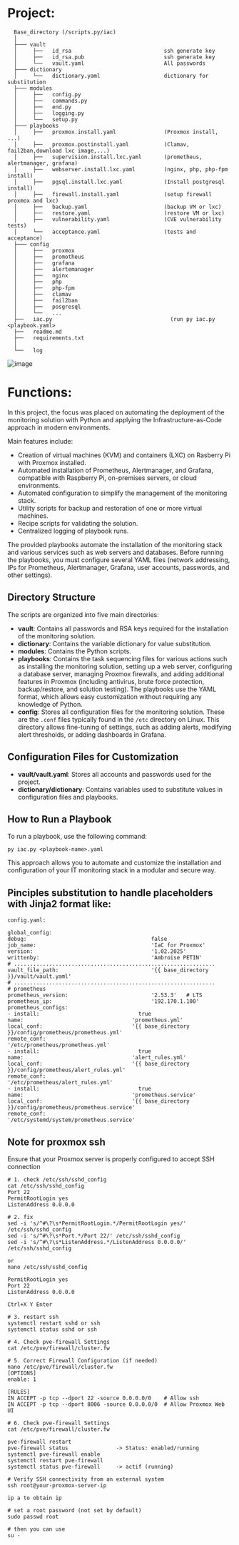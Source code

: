 # Project:

```
  Base_directory (/scripts.py/iac)
  │
  ├─── vault
  │     ├──   id_rsa                             ssh generate key
  │     ├──   id_rsa.pub                         ssh generate key
  │     └──   vault.yaml                         All passwords    
  ├─── dictionary
  │     └──   dictionary.yaml                    dictionary for substitution            
  ├─── modules
  │     ├──   config.py
  │     ├──   commands.py
  │     ├──   end.py
  │     ├──   logging.py   
  │     └──   setup.py
  ├─── playbooks
  │     ├──   proxmox.install.yaml               (Proxmox install, ...)
  │     ├──   proxmox.postinstall.yaml           (Clamav, fail2ban,download lxc image,...)
  │     ├──   supervision.install.lxc.yaml       (prometheus, alertmanager, grafana)
  │     ├──   webserver.install.lxc.yaml         (nginx, php, php-fpm install)            
  │     ├──   pgsql.install.lxc.yaml             (Install postgresql install)
  │     ├──   firewall.install.yaml              (setup firewall proxmox and lxc)  
  │     ├──   backup.yaml                        (backup VM or lxc)   
  │     ├──   restore.yaml                       (restore VM or lxc)          
  │     ├──   vulnerability.yaml                 (CVE vulnerability tests)      
  │     └──   acceptance.yaml                    (tests and acceptance)
  ├─── config
  │     ├──   proxmox
  │     ├──   promotheus
  │     ├──   grafana
  │     ├──   alertemanager
  │     ├──   nginx
  │     ├──   php
  │     ├──   php-fpm
  │     ├──   clamav
  │     ├──   fail2ban  
  │     ├──   posgresql      
  │     └──   ...
  ├──   iac.py                                     (run py iac.py <playbook.yaml>
  ├──   readme.md
  ├──   requirements.txt
  │  
  └──   log
```

![image](https://github.com/user-attachments/assets/5a8d2225-dc7a-4a7c-bc13-469a15a9f3de)

# Functions:

In this project, the focus was placed on automating the deployment of the monitoring solution with Python and applying the Infrastructure-as-Code approach in modern environments.

Main features include:

- Creation of virtual machines (KVM) and containers (LXC) on Rasberry Pi with Proxmox installed.
- Automated installation of Prometheus, Alertmanager, and Grafana, compatible with Raspberry Pi, on-premises servers, or cloud environments.
- Automated configuration to simplify the management of the monitoring stack.
- Utility scripts for backup and restoration of one or more virtual machines.
- Recipe scripts for validating the solution.
- Centralized logging of playbook runs.

The provided playbooks automate the installation of the monitoring stack and various services such as web servers and databases. Before running the playbooks, you must configure several YAML files (network addressing, IPs for Prometheus, Alertmanager, Grafana, user accounts, passwords, and other settings).

## Directory Structure

The scripts are organized into five main directories:

- **vault**: Contains all passwords and RSA keys required for the installation of the monitoring solution.
- **dictionary**: Contains the variable dictionary for value substitution.
- **modules**: Contains the Python scripts.
- **playbooks**: Contains the task sequencing files for various actions such as installing the monitoring solution, setting up a web server, configuring a database server, managing Proxmox firewalls, and adding additional features in Proxmox (including antivirus, brute force protection, backup/restore, and solution testing). The playbooks use the YAML format, which allows easy customization without requiring any knowledge of Python.
- **config**: Stores all configuration files for the monitoring solution. These are the `.conf` files typically found in the `/etc` directory on Linux. This directory allows fine-tuning of settings, such as adding alerts, modifying alert thresholds, or adding dashboards in Grafana.

## Configuration Files for Customization

- **vault/vault.yaml**: Stores all accounts and passwords used for the project.
- **dictionary/dictionary**: Contains variables used to substitute values in configuration files and playbooks.

## How to Run a Playbook

To run a playbook, use the following command:

```
py iac.py <playbook-name>.yaml
```

This approach allows you to automate and customize the installation and configuration of your IT monitoring stack in a modular and secure way.

## Pinciples substitution to handle placeholders with Jinja2 format like:
```
config.yaml:

global_config:
debug:                                       false  
job_name:                                    'IaC for Proxmox'
version:                                     '1.02.2025'
writtenby:                                   'Ambroise PETIN'
# ...............................................................
vault_file_path:                             '{{ base_directory }}/vault/vault.yaml'  
# ...............................................................
# prometheus
prometheus_version:                          '2.53.3'   # LTS
prometheus_ip:                               '192.170.1.100'
prometheus_configs:
- install:                               true
name:                                  'prometheus.yml'
local_conf:                            '{{ base_directory }}/config/prometheus/prometheus.yml'
remote_conf:                           '/etc/prometheus/prometheus.yml'  
- install:                               true
name:                                  'alert_rules.yml'
local_conf:                            '{{ base_directory }}/config/prometheus/alert_rules.yml'
remote_conf:                           '/etc/prometheus/alert_rules.yml'  
- install:                               true
name:                                  'prometheus.service'
local_conf:                            '{{ base_directory }}/config/prometheus/prometheus.service'
remote_conf:                           '/etc/systemd/system/prometheus.service'
```

## Note for proxmox ssh

Ensure that your Proxmox server is properly configured to accept SSH connection

```
# 1. check /etc/ssh/sshd_config
cat /etc/ssh/sshd_config
Port 22
PermitRootLogin yes
ListenAddress 0.0.0.0

# 2. fix 
sed -i 's/^#\?\s*PermitRootLogin.*/PermitRootLogin yes/' /etc/ssh/sshd_config
sed -i 's/^#\?\s*Port.*/Port 22/' /etc/ssh/sshd_config
sed -i 's/^#\?\s*ListenAddress.*/ListenAddress 0.0.0.0/' /etc/ssh/sshd_config
    
or 
nano /etc/ssh/sshd_config

PermitRootLogin yes
Port 22
ListenAddress 0.0.0.0   

Ctrl+X Y Enter

# 3. restart ssh
systemctl restart sshd or ssh
systemctl status sshd or ssh
  
# 4. Check pve-firewall Settings
cat /etc/pve/firewall/cluster.fw

# 5. Correct Firewall Configuration (if needed)
nano /etc/pve/firewall/cluster.fw
[OPTIONS]
enable: 1

[RULES]
IN ACCEPT -p tcp --dport 22 -source 0.0.0.0/0    # Allow ssh
IN ACCEPT -p tcp --dport 8006 -source 0.0.0.0/0  # Allow Proxmox Web UI
  
# 6. Check pve-firewall Settings
cat /etc/pve/firewall/cluster.fw

pve-firewall restart
pve-firewall status               -> Status: enabled/running 
systemctl pve-firewall enable  
systemctl restart pve-firewall     
systemctl status pve-firewall     -> actif (running)

# Verify SSH connectivity from an external system
ssh root@your-proxmox-server-ip

ip a to obtain ip

# set a root password (not set by default)
sudo passwd root

# then you can use 
su -
```
